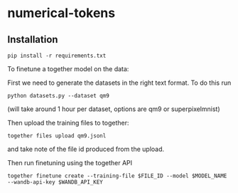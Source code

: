 # numerical-tokens

## Installation
```shell
pip install -r requirements.txt
```

To finetune a together model on the data:

First we need to generate the datasets in the right text format.
To do this run 

```shell
python datasets.py --dataset qm9
```
(will take around 1 hour per dataset, options are qm9 or superpixelmnist)

Then upload the training files to together:
```shell
together files upload qm9.jsonl
```
and take note of the file id produced from the upload.

Then run finetuning using the together API
```shell
together finetune create --training-file $FILE_ID --model $MODEL_NAME --wandb-api-key $WANDB_API_KEY
```